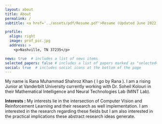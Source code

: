 ```yaml
---
layout: about
title: About
permalink: /
subtitle: <a href='../assets/pdf/Resume.pdf'>Resume (Updated June 2022)</a>.

profile:
  align: right
  image: prof_pic.jpg
  address: >
    <p>Nashville, TN 37235</p>

news: true  # includes a list of news items
selected_papers: false # includes a list of papers marked as "selected={true}"
social: true  # includes social icons at the bottom of the page
---
```


My name is Rana Muhammad Shahroz Khan ( I go by Rana ). I am a rising Junior at Vanderbilt University currently working with Dr. Soheil Kolouri in their Mathematical Intelligence and Neural Technologies Lab (MINT Lab). <br>

**Interests :** My interests lie in the intersection of Computer Vision and Reinforcement Learning and their research as well implementation. I am interested in the research regarding these fields but I am also interested in the practical implications these abstract research ideas generate. <br>
